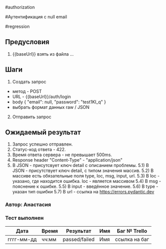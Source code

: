 #authorization

#Аутентификация с null email

#regression

## Предусловия
1. {{baseUrl}} взять из файла ...

## Шаги
1. Создать запрос
- метод - POST
- URL - {{baseUrl}}/auth/login
- body 
{
  "email": null,
  "password": "test1KI_q"
}
- выбрать формат данных raw / JSON

2. Отправить запрос

## Ожидаемый результат
1) Запрос успешно отправлен.
2) Статус-код ответа - 422.
3) Время ответа сервера - не превышает 500ms.
4) Response header "Content-Type" - "application/json"
5) В JSON - присутсвует ключ detail с описанием проблемы.
 5.1) В JSON - присутствует ключ detail, с типом значения массив.
 5.2) В массиве есть обязательные поля type, loc, msg, input, url.
 5.3) В loc - указано, где находится ошибка. loc - является массивом
 5.4) В msg - пояснение к ошибке.
 5.5) В input - введённое значение.
 5.6) В type - указан тип ошибки
 5.7) В url - ссылка на https://errors.pydantic.dev

### Автор: Анастасия

### Тест выполнен
|     Дата    | Время | Результат   |   Имя  | Баг № Trello|
|     ---     |  ---  |    ---      |   ---  |      ---    |
|  гггг-мм-дд | чч:мм |passed/failed| Имя    |ссылка на баг|